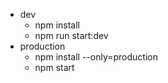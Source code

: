 
- dev
    - npm install
    - npm run start:dev
- production
    - npm install --only=production
    - npm start
